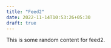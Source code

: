 ```yaml
---
title: "Feed2"
date: 2022-11-14T10:53:26+05:30
draft: true
---
```



This is some random content for feed2.